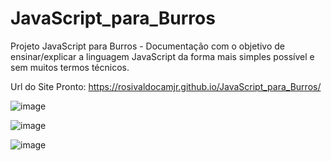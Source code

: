 # JavaScript_para_Burros
Projeto JavaScript para Burros - Documentação com o objetivo de ensinar/explicar a linguagem JavaScript da forma mais simples possível e sem muitos termos técnicos.

Url do Site Pronto: https://rosivaldocamjr.github.io/JavaScript_para_Burros/

![image](https://user-images.githubusercontent.com/91435382/165677209-488d2220-f8ed-4684-a5ed-28f0eb738786.png)

![image](https://user-images.githubusercontent.com/91435382/165677474-ca13acbd-0247-4681-85fb-a0885881e23e.png)

![image](https://user-images.githubusercontent.com/91435382/165677549-5d59276a-b678-43dc-938e-c8294cf2b28e.png)
